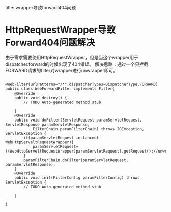title: wrapper导致forward404问题 

#  HttpRequestWrapper导致Forward404问题解决 
由于需求需要使用HttpRequestWrapper，但是当这个wrapper用于dispatcher.forward的时候出现了404错误。
解决思路：通过一个只拦截FORWARD请求的filter对wrapper进行unwrapper即可。
```

@WebFilter(urlPatterns="/*",dispatcherTypes=DispatcherType.FORWARD)
public class WebForwardFilter implements Filter{
	@Override
	public void destroy() {
		// TODO Auto-generated method stub
		
	}
	@Override
	public void doFilter(ServletRequest paramServletRequest, ServletResponse paramServletResponse,
			FilterChain paramFilterChain) throws IOException, ServletException {
		if(paramServletRequest instanceof WebHttpServeltRequestWrapper){
			paramServletRequest=((WebHttpServeltRequestWrapper)paramServletRequest).getRequest();//unwrapper
		}
		paramFilterChain.doFilter(paramServletRequest, paramServletResponse);
	}
	@Override
	public void init(FilterConfig paramFilterConfig) throws ServletException {
		// TODO Auto-generated method stub
		
	}
	
}

```